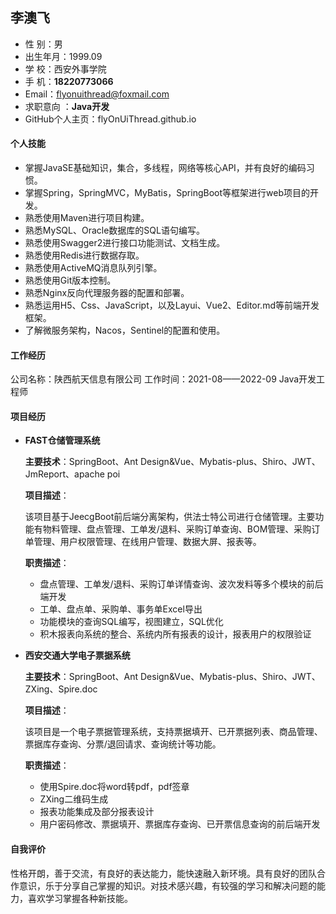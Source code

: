 ## 李澳飞

- 性  别：男                                                                                    
- 出生年月：1999.09
- 学  校：西安外事学院                                                                
- 手        机：**18220773066**
- Email：flyonuithread@foxmail.com                                     
- 求职意向 ：**Java开发**
- GitHub个人主页：flyOnUiThread.github.io                          

#### 个人技能

- 掌握JavaSE基础知识，集合，多线程，网络等核心API，并有良好的编码习惯。
- 掌握Spring，SpringMVC，MyBatis，SpringBoot等框架进行web项目的开发。
- 熟悉使用Maven进行项目构建。
- 熟悉MySQL、Oracle数据库的SQL语句编写。
- 熟悉使用Swagger2进行接口功能测试、文档生成。
- 熟悉使用Redis进行数据存取。
- 熟悉使用ActiveMQ消息队列引擎。
- 熟悉使用Git版本控制。
- 熟悉Nginx反向代理服务器的配置和部署。
- 熟悉运用H5、Css、JavaScript，以及Layui、Vue2、Editor.md等前端开发框架。
- 了解微服务架构，Nacos，Sentinel的配置和使用。

#### 工作经历

公司名称：陕西航天信息有限公司		       工作时间：2021-08——2022-09				Java开发工程师

#### 项目经历

- **FAST仓储管理系统**

  **主要技术**：SpringBoot、Ant Design&Vue、Mybatis-plus、Shiro、JWT、JmReport、apache poi

  **项目描述**：

  ​		该项目基于JeecgBoot前后端分离架构，供法士特公司进行仓储管理。主要功能有物料管理、盘点管理、工单发/退料、采购订单查询、BOM管理、采购订单管理、用户权限管理、在线用户管理、数据大屏、报表等。

  **职责描述**：

  - 盘点管理、工单发/退料、采购订单详情查询、波次发料等多个模块的前后端开发
  - 工单、盘点单、采购单、事务单Excel导出
  - 功能模块的查询SQL编写，视图建立，SQL优化
  - 积木报表向系统的整合、系统内所有报表的设计，报表用户的权限验证

- **西安交通大学电子票据系统**

  **主要技术**：SpringBoot、Ant Design&Vue、Mybatis-plus、Shiro、JWT、ZXing、Spire.doc

  **项目描述**：
  
  ​		该项目是一个电子票据管理系统，支持票据填开、已开票据列表、商品管理、票据库存查询、分票/退回请求、查询统计等功能。
  
  **职责描述**：
  
  - 使用Spire.doc将word转pdf，pdf签章
  - ZXing二维码生成
  - 报表功能集成及部分报表设计
  - 用户密码修改、票据填开、票据库存查询、已开票信息查询的前后端开发


#### 自我评价

​		性格开朗，善于交流，有良好的表达能力，能快速融入新环境。具有良好的团队合作意识，乐于分享自己掌握的知识。对技术感兴趣，有较强的学习和解决问题的能力，喜欢学习掌握各种新技能。

